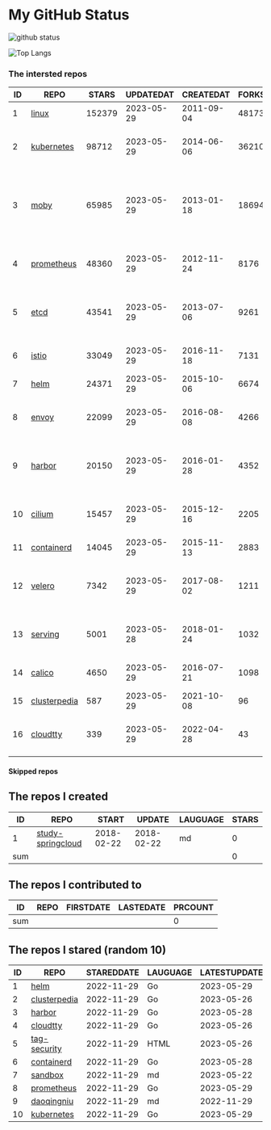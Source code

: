 # My GitHub Status

<img src="https://github-readme-stats-1.yihong0618.vercel.app/api?username=daoqingniu&show_icons=true&&&hide_title=true&count_private=true" alt="github status" />

![Top Langs](https://github-readme-stats-1.yihong0618.vercel.app/api/top-langs/?username=daoqingniu&layout=compact)

<!--START_SECTION:github_repos-->
### The intersted repos
| ID |                              REPO                               | STARS  | UPDATEDAT  | CREATEDAT  | FORKSCOUNT |                                              DESCRIPTIONS                                              |
|----|-----------------------------------------------------------------|--------|------------|------------|------------|--------------------------------------------------------------------------------------------------------|
|  1 | [linux](https://github.com/torvalds/linux)                      | 152379 | 2023-05-29 | 2011-09-04 |      48173 | Linux kernel source tree                                                                               |
|  2 | [kubernetes](https://github.com/kubernetes/kubernetes)          |  98712 | 2023-05-29 | 2014-06-06 |      36210 | Production-Grade Container Scheduling and Management                                                   |
|  3 | [moby](https://github.com/moby/moby)                            |  65985 | 2023-05-29 | 2013-01-18 |      18694 | Moby Project - a collaborative project for the container ecosystem to assemble container-based systems |
|  4 | [prometheus](https://github.com/prometheus/prometheus)          |  48360 | 2023-05-29 | 2012-11-24 |       8176 | The Prometheus monitoring system and time series database.                                             |
|  5 | [etcd](https://github.com/etcd-io/etcd)                         |  43541 | 2023-05-29 | 2013-07-06 |       9261 | Distributed reliable key-value store for the most critical data of a distributed system                |
|  6 | [istio](https://github.com/istio/istio)                         |  33049 | 2023-05-29 | 2016-11-18 |       7131 | Connect, secure, control, and observe services.                                                        |
|  7 | [helm](https://github.com/helm/helm)                            |  24371 | 2023-05-29 | 2015-10-06 |       6674 | The Kubernetes Package Manager                                                                         |
|  8 | [envoy](https://github.com/envoyproxy/envoy)                    |  22099 | 2023-05-29 | 2016-08-08 |       4266 | Cloud-native high-performance edge/middle/service proxy                                                |
|  9 | [harbor](https://github.com/goharbor/harbor)                    |  20150 | 2023-05-29 | 2016-01-28 |       4352 | An open source trusted cloud native registry project that stores, signs, and scans content.            |
| 10 | [cilium](https://github.com/cilium/cilium)                      |  15457 | 2023-05-29 | 2015-12-16 |       2205 | eBPF-based Networking, Security, and Observability                                                     |
| 11 | [containerd](https://github.com/containerd/containerd)          |  14045 | 2023-05-29 | 2015-11-13 |       2883 | An open and reliable container runtime                                                                 |
| 12 | [velero](https://github.com/vmware-tanzu/velero)                |   7342 | 2023-05-29 | 2017-08-02 |       1211 | Backup and migrate Kubernetes applications and their persistent volumes                                |
| 13 | [serving](https://github.com/knative/serving)                   |   5001 | 2023-05-28 | 2018-01-24 |       1032 | Kubernetes-based, scale-to-zero, request-driven compute                                                |
| 14 | [calico](https://github.com/projectcalico/calico)               |   4650 | 2023-05-29 | 2016-07-21 |       1098 | Cloud native networking and network security                                                           |
| 15 | [clusterpedia](https://github.com/clusterpedia-io/clusterpedia) |    587 | 2023-05-29 | 2021-10-08 |         96 | The Encyclopedia of Kubernetes clusters                                                                |
| 16 | [cloudtty](https://github.com/cloudtty/cloudtty)                |    339 | 2023-05-29 | 2022-04-28 |         43 | A Friendly Kubernetes CloudShell (Web Terminal) !                                                      |



#### Skipped repos
<!--END_SECTION:github_repos-->

<!--START_SECTION:my_github-->
## The repos I created
| ID  |                                 REPO                                 |   START    |   UPDATE   | LAUGUAGE | STARS |
|-----|----------------------------------------------------------------------|------------|------------|----------|-------|
|   1 | [study-springcloud](https://github.com/daoqingniu/study-springcloud) | 2018-02-22 | 2018-02-22 | md       |     0 |
| sum |                                                                      |            |            |          |     0 |

## The repos I contributed to
| ID  | REPO | FIRSTDATE | LASTEDATE | PRCOUNT |
|-----|------|-----------|-----------|---------|
| sum |      |           |           |       0 |

## The repos I stared (random 10)
| ID |                              REPO                               | STAREDDATE | LAUGUAGE | LATESTUPDATE |
|----|-----------------------------------------------------------------|------------|----------|--------------|
|  1 | [helm](https://github.com/helm/helm)                            | 2022-11-29 | Go       | 2023-05-29   |
|  2 | [clusterpedia](https://github.com/clusterpedia-io/clusterpedia) | 2022-11-29 | Go       | 2023-05-26   |
|  3 | [harbor](https://github.com/goharbor/harbor)                    | 2022-11-29 | Go       | 2023-05-28   |
|  4 | [cloudtty](https://github.com/cloudtty/cloudtty)                | 2022-11-29 | Go       | 2023-05-26   |
|  5 | [tag-security](https://github.com/cncf/tag-security)            | 2022-11-29 | HTML     | 2023-05-26   |
|  6 | [containerd](https://github.com/containerd/containerd)          | 2022-11-29 | Go       | 2023-05-28   |
|  7 | [sandbox](https://github.com/cncf/sandbox)                      | 2022-11-29 | md       | 2023-05-22   |
|  8 | [prometheus](https://github.com/prometheus/prometheus)          | 2022-11-29 | Go       | 2023-05-29   |
|  9 | [daoqingniu](https://github.com/daoqingniu/daoqingniu)          | 2022-11-29 | md       | 2022-11-29   |
| 10 | [kubernetes](https://github.com/kubernetes/kubernetes)          | 2022-11-29 | Go       | 2023-05-29   |

<!--END_SECTION:my_github-->
